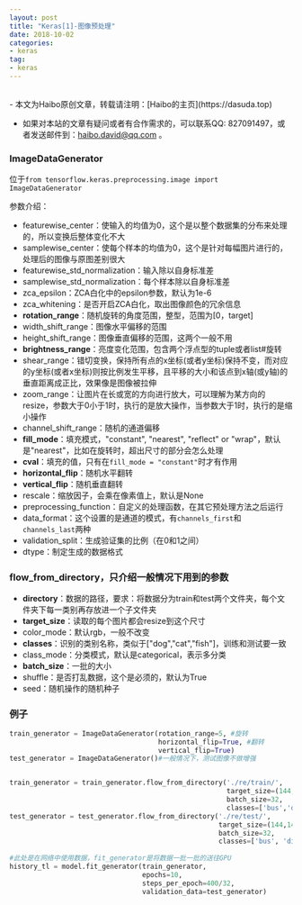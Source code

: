 ```yaml
---
layout: post
title: "Keras[1]-图像预处理"
date: 2018-10-02
categories:
- keras
tag:
- keras
---
```


<br>
- 本文为Haibo原创文章，转载请注明：[Haibo的主页](https://dasuda.top)

- 如果对本站的文章有疑问或者有合作需求的，可以联系QQ: 827091497，或者发送邮件到：[haibo.david@qq.com](mailto:haibo.david@qq.com) 。

### ImageDataGenerator

位于`from tensorflow.keras.preprocessing.image import ImageDataGenerator`

参数介绍：
- featurewise\_center：使输入的均值为0，这个是以整个数据集的分布来处理的，所以变换后整体变化不大
- samplewise\_center：使每个样本的均值为0，这个是针对每幅图片进行的，处理后的图像与原图差别很大
- featurewise\_std\_normalization：输入除以自身标准差
- samplewise\_std\_normalization：每个样本除以自身标准差
- zca\_epsilon：ZCA白化中的epsilon参数，默认为1e-6
- zca\_whitening：是否开启ZCA白化，取出图像颜色的冗余信息
- **rotation\_range**：随机旋转的角度范围，整型，范围为[0，target]
- width\_shift\_range：图像水平偏移的范围
- height_shift_range：图像垂直偏移的范围，这两个一般不用
- **brightness_range**：亮度变化范围，包含两个浮点型的tuple或者list#旋转
- shear_range：错切变换，保持所有点的x坐标(或者y坐标)保持不变，而对应的y坐标(或者x坐标)则按比例发生平移，且平移的大小和该点到x轴(或y轴)的垂直距离成正比，效果像是图像被拉伸
- zoom_range：让图片在长或宽的方向进行放大，可以理解为某方向的resize，参数大于0小于1时，执行的是放大操作，当参数大于1时，执行的是缩小操作
- channel_shift_range：随机的通道偏移
- **fill_mode**：填充模式，"constant", "nearest", "reflect" or "wrap"，默认是"nearest"，比如在旋转时，超出尺寸的部分会怎么处理
- **cval**：填充的值，只有在`fill_mode = "constant"`时才有作用
- **horizontal_flip**：随机水平翻转
- **vertical_flip**：随机垂直翻转
- rescale：缩放因子，会乘在像素值上，默认是None
- preprocessing_function：自定义的处理函数，在其它预处理方法之后运行
- data_format：这个设置的是通道的模式，有`channels_first`和`channels_last`两种
- validation_split：生成验证集的比例（在0和1之间）
- dtype：制定生成的数据格式

### flow\_from\_directory，只介绍一般情况下用到的参数

- **directory**：数据的路径，要求：将数据分为train和test两个文件夹，每个文件夹下每一类别再存放进一个子文件夹
- **target_size**：读取的每个图片都会resize到这个尺寸
- color_mode：默认rgb，一般不改变
- **classes**：识别的类别名称，类似于["dog","cat","fish"]，训练和测试要一致
- class_mode：分类模式，默认是categorical，表示多分类
- **batch_size**：一批的大小
- shuffle：是否打乱数据，这个是必须的，默认为True
- seed：随机操作的随机种子

### 例子
```python
train_generator = ImageDataGenerator(rotation_range=5, #旋转
                                     horizontal_flip=True, #翻转
                                     vertical_flip=True)
test_generator = ImageDataGenerator()#一般情况下，测试图像不做增强


train_generator = train_generator.flow_from_directory('./re/train/',
                                                      target_size=(144,144),
                                                      batch_size=32,
                                                      classes=['bus','dinosaurs','elephants','flowers','horse']) #注意这里的classes貌似必须要声明，但是源码里说的是，不声明时，安装目录下的文件夹名来当做class。就我测试而言，同样的程序，不显式定义classes的话，准确率在80，显然是不正常的，显式声明的话，就达到99，所以我猜测是train_generator和test_generator都是读取子文件夹的名称为类别名，估计是按照读取的顺序来确定类别顺序，这样的话，上下两个flow_from_directory得到的类别列表就有可能不一样
test_generator = test_generator.flow_from_directory('./re/test/',
                                                    target_size=(144,144),
                                                    batch_size=32,
                                                    classes=['bus', 'dinosaurs', 'elephants', 'flowers', 'horse'])
                                                    
#此处是在网络中使用数据，fit_generator是将数据一批一批的送往GPU
history_tl = model.fit_generator(train_generator,
                                 epochs=10,
                                 steps_per_epoch=400/32,
                                 validation_data=test_generator)
```
